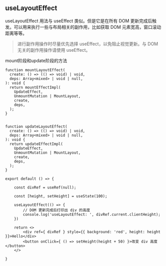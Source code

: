 ## useLayoutEffect
useLayoutEffect 用法与 useEffect 类似。但是它是在所有 DOM 更新完成后触发。可以用来执行一些与布局相关的副作用，比如获取 DOM 元素宽高，窗口滚动距离等等。

> 进行副作用操作时尽量优先选择 useEffect，以免阻止视觉更新。与 DOM 无关的副作用操作请使用 useEffect。


mount阶段和update阶段的方法
```
function mountLayoutEffect(
  create: () => (() => void) | void,
  deps: Array<mixed> | void | null,
): void {
  return mountEffectImpl(
    UpdateEffect,
    UnmountMutation | MountLayout,
    create,
    deps,
  );
}


function updateLayoutEffect(
  create: () => (() => void) | void,
  deps: Array<mixed> | void | null,
): void {
  return updateEffectImpl(
    UpdateEffect,
    UnmountMutation | MountLayout,
    create,
    deps,
  );
}
```

```
export default () => {

    const divRef = useRef(null);

    const [height, setHeight] = useState(100);

    useLayoutEffect(() => {
        // DOM 更新完成后打印出 div 的高度
        console.log('useLayoutEffect: ', divRef.current.clientHeight);
    })
    
    return <>
        <div ref={ divRef } style={{ background: 'red', height: height }}>Hello</div>
        <button onClick={ () => setHeight(height + 50) }>改变 div 高度</button>
    </>

}
```